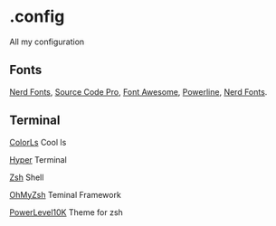 # .config
All my configuration

## Fonts

[Nerd Fonts](https://github.com/ryanoasis/nerd-fonts),
[Source Code Pro](https://github.com/adobe-fonts/source-code-pro),
[Font Awesome](https://fontawesome.com/), [Powerline](https://github.com/powerline/fonts),
[Nerd Fonts](https://github.com/ryanoasis/nerd-fonts).

## Terminal
[ColorLs](https://github.com/athityakumar/colorls) Cool ls

[Hyper](https://hyper.is/) Terminal

[Zsh](https://www.zsh.org/) Shell

[OhMyZsh](https://ohmyz.sh/) Teminal Framework

[PowerLevel10K](https://github.com/romkatv/powerlevel10k) Theme for zsh
